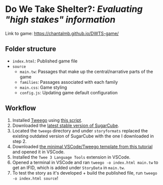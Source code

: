 # Do We Take Shelter?: *Evaluating "high stakes" information*

Link to game: https://chantalmb.github.io/DWTS-game/

## Folder structure
- `index.html`: Published game file
- `source`
  - `main.tw`: Passages that make up the central/narrative parts of the game
  - `families`: Passages associated with each family
  - `main.css`: Game styling
  - `config.js`: Updating game default configuration

## Workflow
1) Installed [Tweego](https://www.motoslave.net/tweego/) using [this script](https://gist.github.com/jsoma/5ef3045b2004a610455f371479a6f0cf).
2) Downloaded the [latest stable version of SugarCube](https://www.motoslave.net/sugarcube/2/).
3) Located the `tweego` directory and under `storyformats` replaced the existing outdated version of SugarCube with the one I downloaded in step 2.
4) Downloaded [the minimal VSCode/Tweego template from this tutorial](https://joshuagrams.github.io/tiny-qbn/doc/tweego.html) and opened it in VSCode.
5) Installed the `Twee 3 Language Tools` extension in VSCode.
6) Opened a terminal in VSCode and ran `tweego -o index.html main.tw` to get an IFID, which is added under `StoryData` in `main.tw`.
7) To test the story as it's developed + build the published file, run `tweego -o index.html source`!    